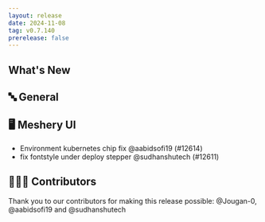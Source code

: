 ```yaml
---
layout: release
date: 2024-11-08
tag: v0.7.140
prerelease: false
---
```


## What's New
## 🔤 General
## 🖥 Meshery UI

- Environment kubernetes chip fix @aabidsofi19 (#12614)
- fix fontstyle under deploy stepper @sudhanshutech (#12611)

## 👨🏽‍💻 Contributors

Thank you to our contributors for making this release possible:
@Jougan-0, @aabidsofi19 and @sudhanshutech

